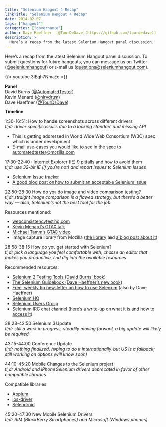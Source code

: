 ```yaml
---
title: "Selenium Hangout 4 Recap"
linkTitle: "Selenium Hangout 4 Recap"
date: 2014-02-07
tags: ["hangout"]
categories: ["governance"]
author: Dave Haeffner ([@TourDeDave](https://github.com/tourdedave))
description: >
  Here’s a recap from the latest Selenium Hangout panel discussion.
---
```



Here’s a recap from the latest Selenium Hangout panel discussion. To submit questions for future hangouts, you can message us on Twitter ([@seleniumhangout](https://twitter.com/seleniumhangout)) or e-mail us ([questions@seleniumhangout.com](mailto:questions@seleniumhangout.com)).

{{< youtube 3IEqh7NmaEo >}}

**Panel**  
David Burns ([@AutomatedTester](https://twitter.com/AutomatedTester))  
Kevin Menard ([@nirvdrum](https://twitter.com/nirvdrum))  
Dave Haeffner ([@TourDeDave](https://github.com/tourdedave))

**Timeline**

1:30-16:51: How to handle screenshots across different drivers  
_tl;dr driver specific issues due to a lacking standard and missing API_

*   This is getting addressed in World Wide Web Consortium (W3C) spec which is under development
*   E-mail use-cases you would like to see in the spec to [automatedtester@mozilla.com](mailto:automatedtester@mozilla.com)

17:30-22:40 : Internet Explorer (IE) 9 pitfalls and how to avoid them  
_tl;dr use 32-bit IE (if you’re not) and report issues to Selenium Issues_

*   [Selenium Issue tracker](https://code.google.com/p/selenium/issues/list)
*   [A good blog post on how to submit an acceptable Selenium issue](http://jimevansmusic.blogspot.com/2012/12/not-providing-html-page-is-bogus.html)

22:50-28:30 How do you do image and video comparison testing?  
_tl;dr straight image comparison is a flawed strategy, but there’s a better way — also, Selenium’s not the best tool for the job_

Resources mentioned:

*   [webconsistencytesting.com](http://webconsistencytesting.com/)
*   [Kevin Menard’s GTAC talk](http://www.youtube.com/watch?v=_6fV-6eMSUM)
*   [Michael Tamm’s GTAC video](http://www.youtube.com/watch?v=WY3C6FHqSqQ)
*   Image capture library from Mozilla ([the library](https://github.com/mozilla/eideticker) and [a blog post about it](https://blog.mozilla.org/futurereleases/2012/06/26/mobile-firefox-measuring-how-a-browser-feels/))

28:58-38:15 How do you get started with Selenium?  
_tl;dr pick a language you feel comfortable with, choose an editor that makes you productive, and dig into the available resources_

Recommended resources:

*   [Selenium 2 Testing Tools (David Burns’ book)](http://www.amazon.com/Selenium-Testing-Tools-Beginners-Guide/dp/1849518300)
*   [The Selenium Guidebook (Dave Haeffner’s new book)](http://seleniumguidebook.com)
*   [Free, weekly tip newsletter on how to use Selenium](http://elementalselenium.com) (also by Dave Haeffner)
*   [Selenium HQ](http://seleniumhq.org/)
*   [Selenium Users Group](https://groups.google.com/forum/#!forum/selenium-users)
*   Selenium IRC chat channel ([here’s a write-up on what it is and how to access it](http://elementalselenium.com/tips/20-irc-chat))

38:23-42:50 Selenium 3 Update  
_tl;dr still a work in progress, steadily moving forward, a big update will likely be required_

43:15-44:00 Conference Update  
_tl;dr nothing finalized, hoping to do it internationally, but US is a fallback; still working on options (will know soon)_

44:10-45:20 Mobile Changes to the Selenium project  
_tl;dr Android and iPhone Selenium drivers deprecated in favor of other compatible libraries_

Compatible libraries:

*   [Appium](http://appium.io/)
*   [ios-driver](http://ios-driver.github.io/ios-driver/)
*   [Selendroid](http://selendroid.io/)

45:20-47:30 New Mobile Selenium Drivers  
_tl;dr RIM (BlackBerry Smartphones) and Microsoft (Windows phones)_